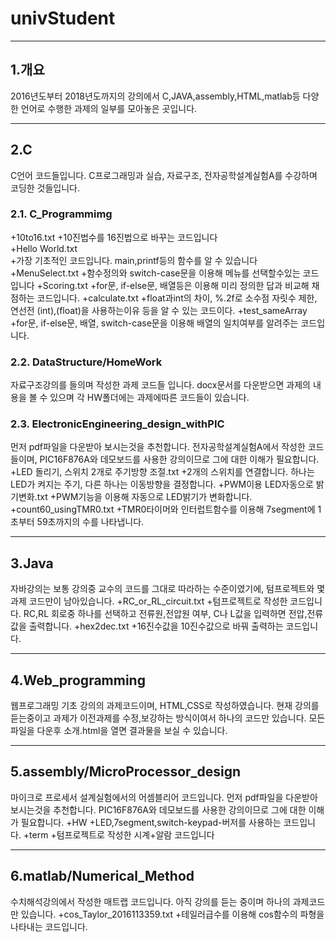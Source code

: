 # univStudent
***
## 1.개요
 2016년도부터 2018년도까지의 강의에서 C,JAVA,assembly,HTML,matlab등 다양한 언어로 수행한 과제의 일부를 모아놓은 곳입니다.
***

## 2.C
 C언어 코드들입니다. C프로그래밍과 실습, 자료구조, 전자공학설계실험A를 수강하며 코딩한 것들입니다. 

### 2.1. C_Programmimg
+10to16.txt
	+10진법수를 16진법으로 바꾸는 코드입니다	
+Hello World.txt	
	+가장 기초적인 코드입니다. main,printf등의 함수를 알 수 있습니다
+MenuSelect.txt
	+함수정의와 switch-case문을 이용해 메뉴를 선택할수있는 코드입니다
+Scoring.txt
	+for문, if-else문, 배열등은 이용해 미리 정의한 답과 비교해 채점하는 코드입니다.	
+calculate.txt
	+float과int의 차이, %.2f로 소수점 자릿수 제한, 연선전 (int),(float)을 사용하는이유 등을 알 수 있는 코드이다. 
+test_sameArray
	+for문, if-else문, 배열, switch-case문을 이용해 배열의 일치여부를 알려주는 코드입니다.

### 2.2. DataStructure/HomeWork
 자료구조강의를 들의며 작성한 과제 코드들 입니다. docx문서를 다운받으면 과제의 내용을 볼 수 있으며 각 HW폴더에는 과제에따른 코드들이 있습니다.

### 2.3. ElectronicEngineering_design_withPIC
 먼저 pdf파일을 다운받아 보시는것을 추천합니다. 전자공학설계실험A에서 작성한 코드들이며, PIC16F876A와 데모보드를 사용한 강의이므로 그에 대한 이해가 필요합니다.
+LED 돌리기, 스위치 2개로 주기방향 조절.txt
	+2개의 스위치를 연결합니다. 하나는 LED가 켜지는 주기, 다른 하나는 이동방향을 결정합니다.
+PWM이용 LED자동으로 밝기변화.txt
	+PWM기능을 이용해 자동으로 LED밝기가 변화합니다.
+count60_usingTMR0.txt
	+TMR0타이머와 인터럽트함수를 이용해 7segment에 1초부터 59초까지의 수를 나타냅니다.
***

## 3.Java
 자바강의는 보통 강의중 교수의 코드를 그대로 따라하는 수준이였기에, 텀프로젝트와 몇 과제 코드만이 남아있습니다.
+RC_or_RL_circuit.txt
	+텀프로젝트로 작성한 코드입니다. RC,RL 회로중 하나를 선택하고 전류원,전압원 여부, C나 L값을 입력하면 전압,전류값을 출력합니다. 
+hex2dec.txt
	+16진수값을 10진수값으로 바꿔 출력하는 코드입니다.
***

## 4.Web_programming
 웹프로그래밍 기초 강의의 과제코드이며, HTML,CSS로 작성하였습니다. 현재 강의를 듣는중이고 과제가 이전과제를 수정,보강하는 방식이여서 하나의 코드만 있습니다. 모든 파일을 다운후 소개.html을 열면 결과물을 보실 수 있습니다.
***

## 5.assembly/MicroProcessor_design
 마이크로 프로세서 설계실험에서의 어셈블리어 코드입니다. 먼저 pdf파일을 다운받아 보시는것을 추천합니다. PIC16F876A와 데모보드를 사용한 강의이므로 그에 대한 이해가 필요합니다.
+HW
	+LED,7segment,switch-keypad-버저를 사용하는 코드입니다.
+term
	+텀프로젝트로 작성한 시계+알람 코드입니다
***

## 6.matlab/Numerical_Method
 수치해석강의에서 작성한 매트랩 코드입니다. 아직 강의를 듣는 중이며 하나의 과제코드만 있습니다.
+cos_Taylor_2016113359.txt
	+테일러급수를 이용해 cos함수의 파형을 나타내는 코드입니다.
